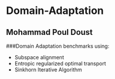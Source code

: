 # Domain-Adaptation
## Mohammad Poul Doust
###Domain Adaptation benchmarks using:
- Subspace alignment 
- Entropic regularized optimal transport
- Sinkhorn Iterative Algorithm
